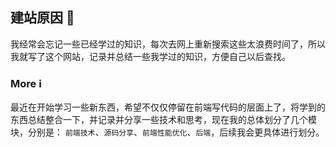 ## 建站原因 🤔

我经常会忘记一些已经学过的知识，每次去网上重新搜索这些太浪费时间了，所以我就写了这个网站，记录并总结一些我学过的知识，方便自己以后查找。

### More ℹ️

最近在开始学习一些新东西，希望不仅仅停留在前端写代码的层面上了，将学到的东西总结整合一下，并记录并分享一些技术和思考，现在我的总体划分了几个模块，分别是：
<code>前端技术</code>、<code>源码分享</code>、<code>前端性能优化</code>、<code>后端</code>，后续我会更具体进行划分。
